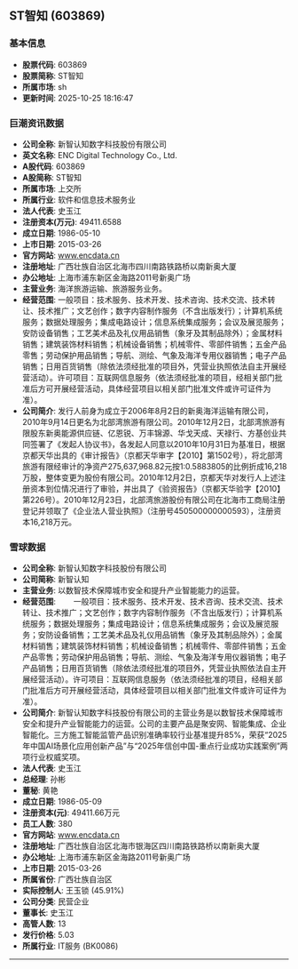 ## ST智知 (603869)

### 基本信息

- **股票代码**: 603869
- **股票简称**: ST智知
- **所属市场**: sh
- **更新时间**: 2025-10-25 18:16:47

### 巨潮资讯数据

- **公司全称**: 新智认知数字科技股份有限公司
- **英文名称**: ENC Digital Technology Co., Ltd.
- **A股代码**: 603869
- **A股简称**: ST智知
- **所属市场**: 上交所
- **所属行业**: 软件和信息技术服务业
- **法人代表**: 史玉江
- **注册资本(万元)**: 49411.6588
- **成立日期**: 1986-05-10
- **上市日期**: 2015-03-26
- **官方网站**: www.encdata.cn
- **注册地址**: 广西壮族自治区北海市四川南路铁路桥以南新奥大厦
- **办公地址**: 上海市浦东新区金海路2011号新奥广场
- **主营业务**: 海洋旅游运输、旅游服务业务。
- **经营范围**: 一般项目：技术服务、技术开发、技术咨询、技术交流、技术转让、技术推广；文艺创作；数字内容制作服务（不含出版发行）；计算机系统服务；数据处理服务；集成电路设计；信息系统集成服务；会议及展览服务；安防设备销售；工艺美术品及礼仪用品销售（象牙及其制品除外）；金属材料销售；建筑装饰材料销售；机械设备销售；机械零件、零部件销售；五金产品零售；劳动保护用品销售；导航、测绘、气象及海洋专用仪器销售；电子产品销售；日用百货销售（除依法须经批准的项目外，凭营业执照依法自主开展经营活动）。许可项目：互联网信息服务（依法须经批准的项目，经相关部门批准后方可开展经营活动，具体经营项目以相关部门批准文件或许可证件为准）。
- **公司简介**: 发行人前身为成立于2006年8月2日的新奥海洋运输有限公司，2010年9月14日更名为北部湾旅游有限公司。2010年12月2日，北部湾旅游有限股东新奥能源供应链、亿恩锐、万丰锦源、华戈天成、天禄行、方基创业共同签署了《发起人协议书》，各发起人同意以2010年10月31日为基准日，根据京都天华出具的《审计报告》（京都天华审字【2010】第1502号），将北部湾旅游有限经审计的净资产275,637,968.82元按1:0.5883805的比例折成16,218万股，整体变更为股份有限公司。2010年12月2日，京都天华对发行人上述注册资本到位情况进行了审验，并出具了《验资报告》（京都天华验字【2010】第226号）。2010年12月23日，北部湾旅游股份有限公司在北海市工商局注册登记并领取了《企业法人营业执照》（注册号450500000000593），注册资本16,218万元。

### 雪球数据

- **公司全称**: 新智认知数字科技股份有限公司
- **公司简称**: 新智认知
- **主营业务**: 以数智技术保障城市安全和提升产业智能能力的运营。
- **经营范围**: 　　一般项目：技术服务、技术开发、技术咨询、技术交流、技术转让、技术推广；文艺创作；数字内容制作服务（不含出版发行）；计算机系统服务；数据处理服务；集成电路设计；信息系统集成服务；会议及展览服务；安防设备销售；工艺美术品及礼仪用品销售（象牙及其制品除外）；金属材料销售；建筑装饰材料销售；机械设备销售；机械零件、零部件销售；五金产品零售；劳动保护用品销售；导航、测绘、气象及海洋专用仪器销售；电子产品销售；日用百货销售（除依法须经批准的项目外，凭营业执照依法自主开展经营活动）。许可项目：互联网信息服务（依法须经批准的项目，经相关部门批准后方可开展经营活动，具体经营项目以相关部门批准文件或许可证件为准）。
- **公司简介**: 新智认知数字科技股份有限公司的主营业务是以数智技术保障城市安全和提升产业智能能力的运营。公司的主要产品是聚安网、智能集成、企业智能化。三方施工智能监管产品识别准确率较行业基准提升85%，荣获“2025年中国AI场景化应用创新产品”与“2025年信创中国-重点行业成功实践案例”两项行业权威奖项。
- **法人代表**: 史玉江
- **总经理**: 孙彬
- **董秘**: 黄艳
- **成立日期**: 1986-05-09
- **注册资本(元)**: 49411.66万元
- **员工人数**: 380
- **官方网站**: www.encdata.cn
- **注册地址**: 广西壮族自治区北海市银海区四川南路铁路桥以南新奥大厦
- **办公地址**: 上海市浦东新区金海路2011号新奥广场
- **上市日期**: 2015-03-26
- **所属省份**: 广西壮族自治区
- **实际控制人**: 王玉锁 (45.91%)
- **公司分类**: 民营企业
- **董事长**: 史玉江
- **高管人数**: 13
- **发行价格**: 5.03
- **所属行业**: IT服务 (BK0086)

---